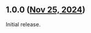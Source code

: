 ## 1.0.0 ([Nov 25, 2024](https://github.com/ramensoftware/windhawk-mods/blob/b676789d78e5fd70e166d24c775bed520eb3fb3d/mods/balloon-sound-fix.wh.cpp))

Initial release.
